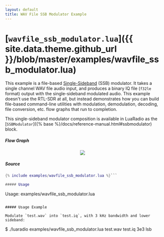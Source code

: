 ```yaml
---
layout: default
title: WAV File SSB Modulator Example
---
```


# [`wavfile_ssb_modulator.lua`]({{ site.data.theme.github_url }}/blob/master/examples/wavfile_ssb_modulator.lua)

This example is a file-based
[Single-Sideband](https://en.wikipedia.org/wiki/Single-sideband_modulation)
(SSB) modulator. It takes a single channel WAV file audio input, and produces a
binary IQ file (`f32le` format) output with the single-sideband modulated
audio. This example doesn't use the RTL-SDR at all, but instead demonstrates
how you can build file-based command-line utilities with modulation,
demodulation, decoding, file conversion, etc. flow graphs that run to
completion.

This single-sideband modulator composition is available in LuaRadio as the
[`SSBModulator`]({% base %}/docs/reference-manual.html#ssbmodulator) block.

##### Flow Graph

<p align="center">
<img src="{% base %}/docs/figures/flowgraph_wavfile_ssb_modulator.png" />
</p>

##### Source

``` lua
{% include examples/wavfile_ssb_modulator.lua %}```

##### Usage

```
Usage: examples/wavfile_ssb_modulator.lua <WAV file in> <IQ f32le file out> <bandwidth> <sideband>
```

##### Usage Example

Modulate `test.wav` into `test.iq`, with 3 kHz bandwidth and lower sideband:

```
$ ./luaradio examples/wavfile_ssb_modulator.lua test.wav test.iq 3e3 lsb
```
